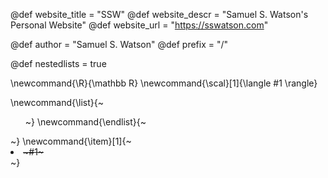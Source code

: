 <!--
Add here global page variables to use throughout your
website.
The website_* must be defined for the RSS to work
-->
@def website_title = "SSW"
@def website_descr = "Samuel S. Watson's Personal Website"
@def website_url   = "https://sswatson.com"

@def author = "Samuel S. Watson"
@def prefix = "/"

@def nestedlists = true

<!--
Add here global latex commands to use throughout your
pages. It can be math commands but does not need to be.
For instance:
* \newcommand{\phrase}{This is a long phrase to copy.}
-->
\newcommand{\R}{\mathbb R}
\newcommand{\scal}[1]{\langle #1 \rangle}

\newcommand{\list}{~~~<ol>~~~}
\newcommand{\endlist}{~~~</ol>~~~}
\newcommand{\item}[1]{~~~<li>~~~#1~~~</li>~~~}